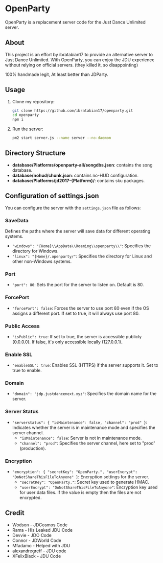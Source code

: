 # OpenParty

OpenParty is a replacement server code for the Just Dance Unlimited server.

## About

This project is an effort by ibratabian17 to provide an alternative server to Just Dance Unlimited. With OpenParty, you can enjoy the JDU experience without relying on official servers. (they killed it, so disappointing)

100% handmade legit, At least better than JDParty.

## Usage

1. Clone my repository:
    ```bash
    git clone https://github.com/ibratabian17/openparty.git
    cd openparty
    npm i
    ```

2. Run the server:
    ```bash
    pm2 start server.js --name server --no-daemon
    ```

## Directory Structure

- **database/Platforms/openparty-all/songdbs.json**: contains the song database.
- **database/nohud/chunk.json**: contains no-HUD configuration.
- **database/Platforms/jd2017-{Platform}/**: contains sku packages.

## Configuration of settings.json

You can configure the server with the `settings.json` file as follows:

### SaveData
Defines the paths where the server will save data for different operating systems.
- `"windows": "{Home}\\AppData\\Roaming\\openparty\\"`: Specifies the directory for Windows.
- `"linux": "{Home}/.openparty/"`: Specifies the directory for Linux and other non-Windows systems.

### Port
- `"port": 80`: Sets the port for the server to listen on. Default is 80.

### ForcePort
- `"forcePort": false`: Forces the server to use port 80 even if the OS assigns a different port. If set to true, it will always use port 80.

### Public Access
- `"isPublic": true`: If set to true, the server is accessible publicly (0.0.0.0). If false, it's only accessible locally (127.0.0.1).

### Enable SSL
- `"enableSSL": true`: Enables SSL (HTTPS) if the server supports it. Set to true to enable.

### Domain
- `"domain": "jdp.justdancenext.xyz"`: Specifies the domain name for the server.

### Server Status
- `"serverstatus": { "isMaintenance": false, "channel": "prod" }`: Indicates whether the server is in maintenance mode and specifies the server channel. 
  - `"isMaintenance": false`: Server is not in maintenance mode.
  - `"channel": "prod"`: Specifies the server channel, here set to "prod" (production).

### Encryption
- `"encryption": { "secretKey": "OpenParty.", "userEncrypt": "DoNotShareThisFileToAnyone" }`: Encryption settings for the server.
  - `"secretKey": "OpenParty."`: Secret key used to generate HMAC.
  - `"userEncrypt": "DoNotShareThisFileToAnyone"`: Encryption key used for user data files. if the value is empty then the files are not encrypted.

## Credit

- Wodson - JDCosmos Code
- Rama - His Leaked JDU Code 
- Devvie - JDO Code
- Connor - JDWorld Code
- Mfadamo - Helped with JDU
- alexandregreff - JDU code
- XFelixBlack - JDU Code